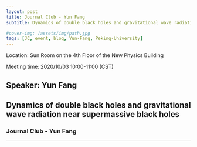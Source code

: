 ```yaml
---
layout: post
title: Journal Club - Yun Fang
subtitle: Dynamics of double black holes and gravitational wave radiation near supermassive black holes

#cover-img: /assets/img/path.jpg
tags: [JC, event, blog, Yun-Fang, Peking-University]
---
```


<style>
body {
text-align: justify}
</style>

Location: Sun Room on the 4th Floor of the New Physics Building

Meeting time: 2020/10/03 10:00-11:00 (CST)


## Speaker: Yun Fang

## Dynamics of double black holes and gravitational wave radiation near supermassive black holes

### Journal Club - Yun Fang

______________________________
